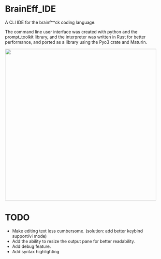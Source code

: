 # BrainEff_IDE #

A CLI IDE for the brainf**ck coding language.

The command line user interface was created with python and the prompt_toolkit library, and the interpreter was written in Rust for better performance, and ported as a library using the Pyo3 crate and Maturin.

<img src="https://i.imgur.com/H8MGDqX.png" height="500"/>


# TODO
- Make editing text less cumbersome. (solution: add better keybind support/vi mode)
- Add the ability to resize the output pane for better readability.
- Add debug feature.
- Add syntax highlighting
